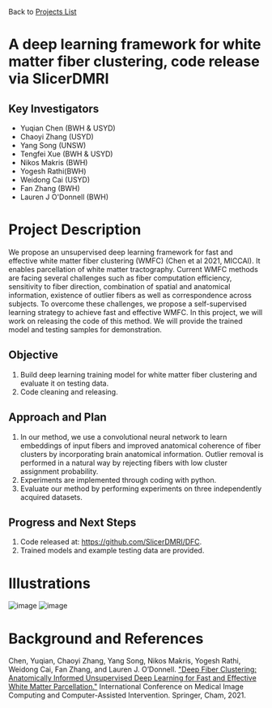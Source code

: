 Back to [Projects List](../../README.md#ProjectsList)

# A deep learning framework for white matter fiber clustering, code release via SlicerDMRI

## Key Investigators

- Yuqian Chen (BWH & USYD)
- Chaoyi Zhang (USYD)
- Yang Song (UNSW)
- Tengfei Xue (BWH & USYD)
- Nikos Makris (BWH)
- Yogesh Rathi(BWH)
- Weidong Cai (USYD)
- Fan Zhang (BWH)
- Lauren J O'Donnell (BWH)

# Project Description

<!-- Add a short paragraph describing the project. -->
We propose an unsupervised deep learning framework for fast and effective white matter fiber clustering (WMFC) (Chen et al 2021, MICCAI). It enables parcellation of white matter tractography. Current WMFC methods are facing several challenges such as fiber computation efficiency, sensitivity to fiber direction, combination of spatial and anatomical information, existence of outlier fibers as well as correspondence across subjects. To overcome these challenges, we propose a self-supervised learning strategy to achieve fast and effective WMFC. In this project, we will work on releasing the code of this method. We will provide the trained model and testing samples for demonstration.

## Objective

<!-- Describe here WHAT you would like to achieve (what you will have as end result). -->

1. Build deep learning training model for white matter fiber clustering and evaluate it on testing data.
2. Code cleaning and releasing.

## Approach and Plan

<!-- Describe here HOW you would like to achieve the objectives stated above. -->

1. In our method, we use a convolutional neural network to learn embeddings of input fibers and improved anatomical coherence of fiber clusters by incorporating brain anatomical information. Outlier removal is performed in a natural way by rejecting fibers with low cluster assignment probability.
4. Experiments are implemented through coding with python.
5. Evaluate our method by performing experiments on three independently acquired datasets.

## Progress and Next Steps

<!-- Update this section as you make progress, describing of what you have ACTUALLY DONE. If there are specific steps that you could not complete then you can describe them here, too. -->

1. Code released at: https://github.com/SlicerDMRI/DFC.
2. Trained models and example testing data are provided.

# Illustrations

<!-- Add pictures and links to videos that demonstrate what has been accomplished.
![Description of picture](Example2.jpg)
![Some more images](Example2.jpg)
-->
![image](https://user-images.githubusercontent.com/59594831/149714486-3e57731f-e146-42b9-8bba-687f9fb13c2d.png)
![image](https://user-images.githubusercontent.com/59594831/149785097-cb71b90c-6713-4a93-b748-c1521aeecf1d.png)

# Background and References

<!-- If you developed any software, include link to the source code repository. If possible, also add links to sample data, and to any relevant publications. -->
Chen, Yuqian, Chaoyi Zhang, Yang Song, Nikos Makris, Yogesh Rathi, Weidong Cai, Fan Zhang, and Lauren J. O’Donnell. ["Deep Fiber Clustering: Anatomically Informed Unsupervised Deep Learning for Fast and Effective White Matter Parcellation."](https://link.springer.com/chapter/10.1007/978-3-030-87234-2_47) International Conference on Medical Image Computing and Computer-Assisted Intervention. Springer, Cham, 2021.
